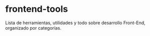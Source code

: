 frontend-tools
==============

Lista de herramientas, utilidades y todo sobre desarrollo Front-End, organizado por categorías.
